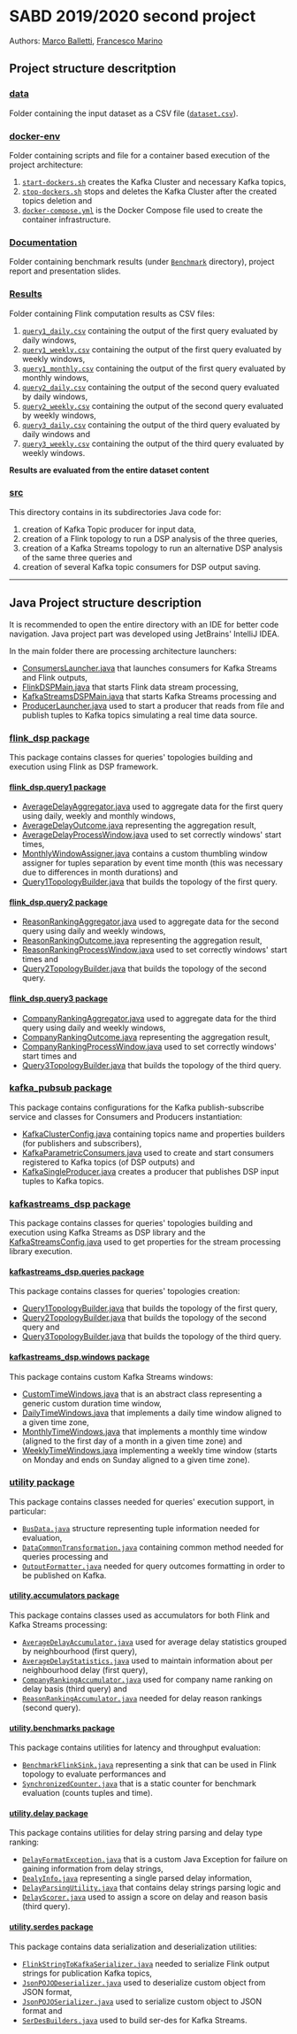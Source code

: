 # SABD 2019/2020 second project
Authors: [Marco Balletti](https://github.com/marcobaleno96), [Francesco Marino](https://github.com/francescom412)

<h2>Project structure descritption</h2>

### [data](data)

Folder containing the input dataset as a CSV file ([`dataset.csv`](data/dataset.csv)).

### [docker-env](docker-env)

Folder containing scripts and file for a container based execution of the project architecture:

1. [`start-dockers.sh`](docker-env/start-dockers.sh) creates the Kafka Cluster and necessary Kafka topics,
2. [`stop-dockers.sh`](docker-env/stop-dockers.sh) stops and deletes the Kafka Cluster after the created topics deletion and
3. [`docker-compose.yml`](docker-env/docker-compose.yml) is the Docker Compose file used to create the container infrastructure.

### [Documentation](Documentation)

Folder containing benchmark results (under [`Benchmark`](Documentation/Benchmark) directory), project report and presentation slides.

### [Results](Results)

Folder containing Flink computation results as CSV files:

1. [`query1_daily.csv`](Results/query1_daily.csv) containing the output of the first query evaluated by daily windows,
2. [`query1_weekly.csv`](Results/query1_weekly.csv) containing the output of the first query evaluated by weekly windows,
3. [`query1_monthly.csv`](Results/query1_monthly.csv) containing the output of the first query evaluated by monthly windows,
4. [`query2_daily.csv`](Results/query2_daily.csv) containing the output of the second query evaluated by daily windows,
5. [`query2_weekly.csv`](Results/query2_weekly.csv) containing the output of the second query evaluated by weekly windows,
6. [`query3_daily.csv`](Results/query3_daily.csv) containing the output of the third query evaluated by daily windows and
7. [`query3_weekly.csv`](Results/query3_weekly.csv) containing the output of the third query evaluated by weekly windows.

**Results are evaluated from the entire dataset content**

### [src](src)

This directory contains in its subdirectories Java code for:

1. creation of Kafka Topic producer for input data,
2. creation of a Flink topology to run a DSP analysis of the three queries,
3. creation of a Kafka Streams topology to run an alternative DSP analysis of the same three queries and
4. creation of several Kafka topic consumers for DSP output saving.

---

<h2>Java Project structure description</h2>

It is recommended to open the entire directory with an IDE for better code navigation. Java project part was developed using JetBrains' IntelliJ IDEA.

In the main folder there are processing architecture launchers:

* [ConsumersLauncher.java](src/main/java/ConsumersLauncher.java) that launches consumers for Kafka Streams and Flink outputs,
* [FlinkDSPMain.java](src/main/java/FlinkDSPMain.java) that starts Flink data stream processing,
* [KafkaStreamsDSPMain.java](src/main/java/KafkaStreamsDSPMain.java) that starts Kafka Streams processing and
* [ProducerLauncher.java](src/main/java/ProducerLauncher.java) used to start a producer that reads from file and publish tuples to Kafka topics simulating a real time data source.

### [flink_dsp package](src/main/java/flink_dsp)

This package contains classes for queries' topologies building and execution using Flink as DSP framework.

#### [flink_dsp.query1 package](src/main/java/flink_dsp/query1)

* [AverageDelayAggregator.java](src/main/java/flink_dsp/query1/AverageDelayAggregator.java) used to aggregate data for the first query using daily, weekly and monthly windows,
* [AverageDelayOutcome.java](src/main/java/flink_dsp/query1/AverageDelayOutcome.java) representing the aggregation result,
* [AverageDelayProcessWindow.java](src/main/java/flink_dsp/query1/AverageDelayProcessWindow.java) used to set correctly windows' start times,
* [MonthlyWindowAssigner.java](src/main/java/flink_dsp/query1/MonthlyWindowAssigner.java) contains a custom thumbling window assigner for tuples separation by event time month (this was necessary due to differences in month durations) and
* [Query1TopologyBuilder.java](src/main/java/flink_dsp/query1/Query1TopologyBuilder.java) that builds the topology of the first query.

#### [flink_dsp.query2 package](src/main/java/flink_dsp/query2)

* [ReasonRankingAggregator.java](src/main/java/flink_dsp/query2/ReasonRankingAggregator.java) used to aggregate data for the second query using daily and weekly windows,
* [ReasonRankingOutcome.java](src/main/java/flink_dsp/query2/ReasonRankingOutcome.java) representing the aggregation result,
* [ReasonRankingProcessWindow.java](src/main/java/flink_dsp/query2/ReasonRankingProcessWindow.java) used to set correctly windows' start times and
* [Query2TopologyBuilder.java](src/main/java/flink_dsp/query2/Query2TopologyBuilder.java) that builds the topology of the second query.

#### [flink_dsp.query3 package](src/main/java/flink_dsp/query3)

* [CompanyRankingAggregator.java](src/main/java/flink_dsp/query3/CompanyRankingAggregator.java) used to aggregate data for the third query using daily and weekly windows,
* [CompanyRankingOutcome.java](src/main/java/flink_dsp/query3/CompanyRankingOutcome.java) representing the aggregation result,
* [CompanyRankingProcessWindow.java](src/main/java/flink_dsp/query3/CompanyRankingProcessWindow.java) used to set correctly windows' start times and
* [Query3TopologyBuilder.java](src/main/java/flink_dsp/query3/Query3TopologyBuilder.java) that builds the topology of the third query.

### [kafka_pubsub package](src/main/java/kafka_pubsub)

This package contains configurations for the Kafka publish-subscribe service and classes for Consumers and Producers instantiation:

* [KafkaClusterConfig.java](src/main/java/kafka_pubsub/KafkaClusterConfig.java) containing topics name and properties builders (for publishers and subscribers),
* [KafkaParametricConsumers.java](src/main/java/kafka_pubsub/KafkaParametricConsumers.java) used to create and start consumers registered to Kafka topics (of DSP outputs) and
* [KafkaSingleProducer.java](src/main/java/kafka_pubsub/KafkaSingleProducer.java) creates a producer that publishes DSP input tuples to Kafka topics.

### [kafkastreams_dsp package](src/main/java/kafkastreams_dsp)

This package contains classes for queries' topologies building and execution using Kafka Streams as DSP library and the [KafkaStreamsConfig.java](src/main/java/kafkastreams_dsp/KafkaStreamsConfig.java) used to get properties for the stream processing library execution.

#### [kafkastreams_dsp.queries package](src/main/java/kafkastreams_dsp/queries)

This package contains classes for queries' topologies creation:

* [Query1TopologyBuilder.java](src/main/java/kafkastreams_dsp/queries/Query1TopologyBuilder.java) that builds the topology of the first query,
* [Query2TopologyBuilder.java](src/main/java/kafkastreams_dsp/queries/Query2TopologyBuilder.java) that builds the topology of the second query and
* [Query3TopologyBuilder.java](src/main/java/kafkastreams_dsp/queries/Query3TopologyBuilder.java) that builds the topology of the third query.

#### [kafkastreams_dsp.windows package](src/main/java/kafkastreams_dsp/windows)

This package contains custom Kafka Streams windows:

* [CustomTimeWindows.java](src/main/java/kafkastreams_dsp/windows/CustomTimeWindows.java) that is an abstract class representing a generic custom duration time window,
* [DailyTimeWindows.java](src/main/java/kafkastreams_dsp/windows/DailyTimeWindows.java) that implements a daily time window aligned to a given time zone,
* [MonthlyTimeWindows.java](src/main/java/kafkastreams_dsp/windows/MonthlyTimeWindows.java) that implements a monthly time window (aligned to the first day of a month in a given time zone) and
* [WeeklyTimeWindows.java](src/main/java/kafkastreams_dsp/windows/WeeklyTimeWindows.java) implementing a weekly time window (starts on Monday and ends on Sunday aligned to a given time zone).

### [utility package](src/main/java/utility)

This package contains classes needed for queries' execution support, in particular:

* [`BusData.java`](src/main/java/utility/BusData.java) structure representing tuple information needed for evaluation,
* [`DataCommonTransformation.java`](src/main/java/utility/DataCommonTransformation.java) containing common method needed for queries processing and
* [`OutputFormatter.java`](src/main/java/utility/OutputFormatter.java) needed for query outcomes formatting in order to be published on Kafka.

#### [utility.accumulators package](src/main/java/utility/accumulators)

This package contains classes used as accumulators for both Flink and Kafka Streams processing:

* [`AverageDelayAccumulator.java`](src/main/java/utility/accumulators/AverageDelayAccumulator.java) used for average delay statistics grouped by neighbourhood (first query),
* [`AverageDelayStatistics.java`](src/main/java/utility/accumulators/AverageDelayStatistics.java) used to maintain information about per neighbourhood delay (first query),
* [`CompanyRankingAccumulator.java`](src/main/java/utility/accumulators/CompanyRankingAccumulator.java) used for company name ranking on delay basis (third query) and
* [`ReasonRankingAccumulator.java`](src/main/java/utility/accumulators/ReasonRankingAccumulator.java) needed for delay reason rankings (second query).

#### [utility.benchmarks package](src/main/java/utility/benchmarks)

This package contains utilities for latency and throughput evaluation:

* [`BenchmarkFlinkSink.java`](src/main/java/utility/benchmarks/BenchmarkFlinkSink.java) representing a sink that can be used in Flink topology to evaluate performances and
* [`SynchronizedCounter.java`](src/main/java/utility/benchmarks/SynchronizedCounter.java) that is a static counter for benchmark evaluation (counts tuples and time).

#### [utility.delay package](src/main/java/utility/delay)

This package contains utilities for delay string parsing and delay type ranking:

* [`DelayFormatException.java`](src/main/java/utility/delay/DelayFormatException.java) that is a custom Java Exception for failure on gaining information from delay strings,
* [`DealyInfo.java`](src/main/java/utility/delay/DealyInfo.java) representing a single parsed delay information,
* [`DelayParsingUtility.java`](src/main/java/utility/delay/DelayParsingUtility.java) that contains delay strings parsing logic and
* [`DelayScorer.java`](src/main/java/utility/delay/DelayScorer.java) used to assign a score on delay and reason basis (third query).

#### [utility.serdes package](src/main/java/utility/serdes)

This package contains data serialization and deserialization utilities:

* [`FlinkStringToKafkaSerializer.java`](src/main/java/utility/serdes/FlinkStringToKafkaSerializer.java) needed to serialize Flink output strings for publication Kafka topics,
* [`JsonPOJODeserializer.java`](src/main/java/utility/serdes/JsonPOJODeserializer.java) used to deserialize custom object from JSON format,
* [`JsonPOJOSerializer.java`](src/main/java/utility/serdes/JsonPOJOSerializer.java) used to serialize custom object to JSON format and
* [`SerDesBuilders.java`](src/main/java/utility/serdes/SerDesBuilders.java) used to build ser-des for Kafka Streams.
